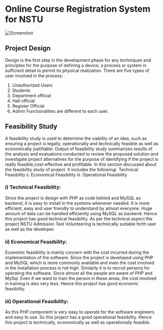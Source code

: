 
# Online Course Registration System for NSTU
![Screenshot](https://github.com/Santho07/OnlineCourseRegistration/blob/master/resources/Annotation%202020-02-11%20191502.jpg)

## Project Design
Design is the first step in the development phase for any techniques and principles for the purpose 
of defining a device, a process or system in sufficient detail to permit its physical realization.
There are five types of user involved in the process:
1.  Unauthorized Users
2.  Students
3.  Department official
4.  Hall official
5.  Register Official
6.  Admin
Functionalities are different to each user.

## Feasibility Study
A feasibility study is used to determine the viability of an idea, such as ensuring a project is legally, 
operationally and technically feasible as well as economically justifiable. Output of feasibility 
study  summarizes  results  of  the  analysis  and  evaluations  conducted  to  review  the  proposed 
solution and investigate project alternatives for the purpose of identifying  if the project is really 
feasible,cost-effective and profitable.
In this section discussed about the feasibility study of project. It includes the followingi.  Technical Feasibility
ii.  Economical Feasibility
iii.  Operational Feasibility

### i)  Technical Feasibility:
Since the project is design with PHP as code behind and MySQL as backend, it is easy to install 
in the systems whenever needed.  It is more  efficient, easy and user friendly to understand by 
almost  everyone.  Huge  amount  of  data  can  be  handled  efficiently  using  MySQL  as  backend. 
Hence this project has good technical feasibility. As per the technical aspect the project NSTU 
Admission Test Volunteering is technically suitable forth user as well as the developer.

### ii)  Economical Feasibility: 
Economic feasibility is mainly  concern with the cost incurred during the 
implementation of the software. Since the project is developed using PHP and MySQL which is 
more  commonly  available  and  even  the  cost  involved  in  the  installation  process  is  not  high. 
Similarly it is to recruit persons for operating the software. Since almost all the people are aware 
of PHP and MySql. Even if we want to train the person in these areas, the cost involved in training 
is also very less. Hence this project has good economic feasibility.

### iii)  Operational Feasibility:
As this PHP component is very easy to operate for the software engineers and easy to use. So this 
project has a good operational feasibility. Hence this project is technically, economically as well 
as operationally feasible.
